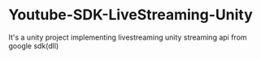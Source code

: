 # Youtube-SDK-LiveStreaming-Unity
It's a unity project implementing livestreaming unity streaming api from google sdk(dll)
